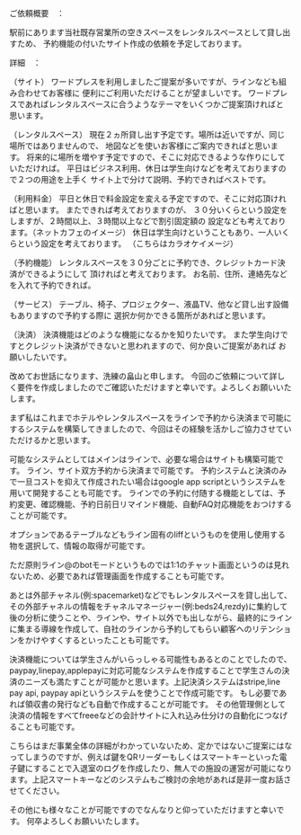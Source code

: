 ご依頼概要　：

駅前にあります当社既存営業所の空きスペースをレンタルスペースとして貸し出すため、
予約機能の付いたサイト作成の依頼を予定しております。

詳細　：

（サイト）
ワードプレスを利用しましたご提案が多いですが、ラインなども組み合わせてお客様に
便利にご利用いただけることが望ましいです。
ワードプレスであればレンタルスペースに合うようなテーマをいくつかご提案頂ければと
思います。

（レンタルスペース）
現在２ヵ所貸し出す予定です。場所は近いですが、同じ場所ではありませんので、
地図などを使いお客様にご案内できればと思います。
将来的に場所を増やす予定ですので、そこに対応できるような作りにしていただければ。
平日はビジネス利用、休日は学生向けなどを考えておりますので２つの用途を上手く
サイト上で分けて説明、予約できればベストです。

（利用料金）
平日と休日で料金設定を変える予定ですので、そこに対応頂ければと思います。
またできれば考えておりますのが、
３０分いくらという設定をしますが、２時間以上、３時間以上などで割引固定額の
設定なども考えております。（ネットカフェのイメージ）
休日は学生向けということもあり、一人いくらという設定を考えております。
（こちらはカラオケイメージ）

（予約機能）
レンタルスペースを３０分ごとに予約でき、クレジットカード決済ができるようにして
頂ければと考えております。
お名前、住所、連絡先などを入れて予約できれば。

（サービス）
テーブル、椅子、プロジェクター、液晶TV、他など貸し出す設備もありますので予約する際に
選択か何かできる箇所があればと思います。

（決済）
決済機能はどのような機能になるかを知りたいです。
また学生向けですとクレジット決済ができないと思われますので、何か良いご提案があれば
お願いしたいです。



改めてお世話になります、洗練の畠山と申します。
今回のご依頼について詳しく要件を作成しましたのでご確認いただけますと幸いです。よろしくお願いいたします。

まず私はこれまでホテルやレンタルスペースをラインで予約から決済まで可能にするシステムを構築してきましたので、今回はその経験を活かしご協力させていただけるかと思います。

可能なシステムとしてはメインはラインで、必要な場合はサイトも構築可能です。
ライン、サイト双方予約から決済まで可能です。
予約システムと決済のみで一旦コストを抑えて作成されたい場合はgoogle app scriptというシステムを用いて開発することも可能です。
ラインでの予約に付随する機能としては、予約変更、確認機能、予約日前日リマインド機能、自動FAQ対応機能をおつけすることが可能です。

オプションであるテーブルなどもライン固有のliffというものを使用し使用する物を選択して、情報の取得が可能です。

ただ原則ライン@のbotモードというものでは1:1のチャット画面というのは見れないため、必要であれば管理画面を作成することも可能です。

あとは外部チャネル(例:spacemarket)などでもレンタルスペースを貸し出して、その外部チャネルの情報をチャネルマネージャー(例:beds24,rezdy)に集約して後の分析に使うことや、ラインや、サイト以外でも出しながら、最終的にラインに集まる導線を作成して、自社のラインから予約してもらい顧客へのリテンションをかけやすくするといったことも可能です。

決済機能については学生さんがいらっしゃる可能性もあるとのことでしたので、paypay,linepay,applepayに対応可能なシステムを作成することで学生さんの決済のニーズも満たすことが可能かと思います。上記決済システムはstripe,line pay api, paypay apiというシステムを使うことで作成可能です。
もし必要であれば領収書の発行なども自動で作成することが可能です。
その他管理側として決済の情報をすべてfreeeなどの会計サイトに入れ込み仕分けの自動化につなげることも可能です。

こちらはまだ事業全体の詳細がわかっていないため、定かではないご提案にはなってしまうのですが、例えば鍵をQRリーダーもしくはスマートキーといった電子鍵にすることで入退室のログを作成したり、無人での施設の運営が可能になります。上記スマートキーなどのシステムもご検討の余地があれば是非一度お話させてください。

その他にも様々なことが可能ですのでなんなりと仰っていただけますと幸いです。
何卒よろしくお願いいたします。

